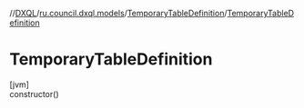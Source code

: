//[DXQL](../../../index.md)/[ru.council.dxql.models](../index.md)/[TemporaryTableDefinition](index.md)/[TemporaryTableDefinition](-temporary-table-definition.md)

# TemporaryTableDefinition

[jvm]\
constructor()
